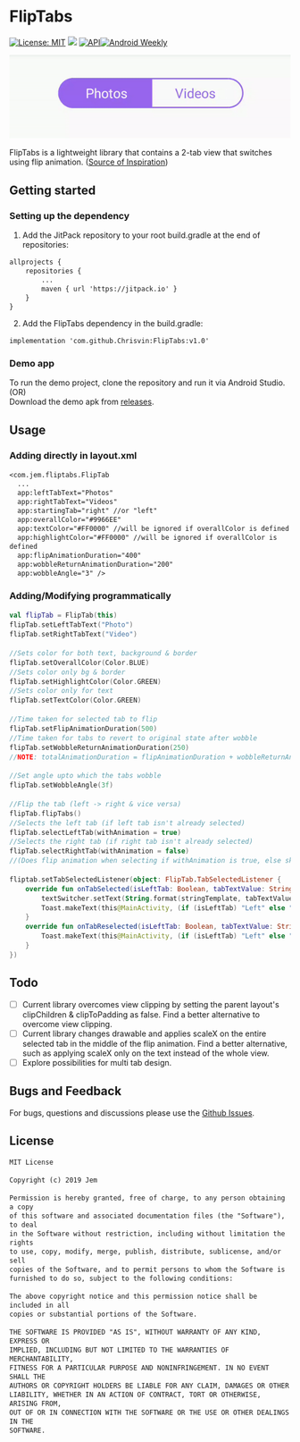 # FlipTabs
 
 [![License: MIT](https://img.shields.io/badge/License-MIT-silver.svg)](https://opensource.org/licenses/MIT) [![](https://jitpack.io/v/Chrisvin/FlipTabs.svg)](https://jitpack.io/#Chrisvin/FlipTabs) [![API](https://img.shields.io/badge/API-19%2B-blue.svg?style=flat)](https://android-arsenal.com/api?level=19)[![Android Weekly](https://img.shields.io/badge/Android%20Weekly-%23387-2CA3E6.svg?style=flat)](http://androidweekly.net/issues/issue-387)

<p align="center"><img src="FlipTabs-Demo.gif"/></p>

FlipTabs is a lightweight library that contains a 2-tab view that switches using flip animation. ([Source of Inspiration](https://dribbble.com/shots/7419072-Segmented-Control))

## Getting started
### Setting up the dependency
1. Add the JitPack repository to your root build.gradle at the end of repositories:
```
allprojects {
	repositories {
		...
		maven { url 'https://jitpack.io' }
	}
}
```
2. Add the FlipTabs dependency in the build.gradle:
```
implementation 'com.github.Chrisvin:FlipTabs:v1.0'
```

### Demo app
To run the demo project, clone the repository and run it via Android Studio.
</br>(OR)
</br>Download the demo apk from [releases](https://github.com/Chrisvin/FlipTabs/releases).

## Usage
### Adding directly in layout.xml
```
<com.jem.fliptabs.FlipTab
  ...
  app:leftTabText="Photos"
  app:rightTabText="Videos"
  app:startingTab="right" //or "left"
  app:overallColor="#9966EE"
  app:textColor="#FF0000" //will be ignored if overallColor is defined
  app:highlightColor="#FF0000" //will be ignored if overallColor is defined
  app:flipAnimationDuration="400"
  app:wobbleReturnAnimationDuration="200"
  app:wobbleAngle="3" />
```
### Adding/Modifying programmatically
```kotlin
val flipTab = FlipTab(this)
flipTab.setLeftTabText("Photo")
flipTab.setRightTabText("Video")

//Sets color for both text, background & border
flipTab.setOverallColor(Color.BLUE)
//Sets color only bg & border
flipTab.setHighlightColor(Color.GREEN)
//Sets color only for text
flipTab.setTextColor(Color.GREEN)

//Time taken for selected tab to flip
flipTab.setFlipAnimationDuration(500)
//Time taken for tabs to revert to original state after wobble
flipTab.setWobbleReturnAnimationDuration(250)
//NOTE: totalAnimationDuration = flipAnimationDuration + wobbleReturnAnimationDuration

//Set angle upto which the tabs wobble
flipTab.setWobbleAngle(3f)

//Flip the tab (left -> right & vice versa)
flipTab.flipTabs()
//Selects the left tab (if left tab isn't already selected)
flipTab.selectLeftTab(withAnimation = true)
//Selects the right tab (if right tab isn't already selected)
flipTab.selectRightTab(withAnimation = false)
//(Does flip animation when selecting if withAnimation is true, else skips animation)

fliptab.setTabSelectedListener(object: FlipTab.TabSelectedListener {
    override fun onTabSelected(isLeftTab: Boolean, tabTextValue: String) {
        textSwitcher.setText(String.format(stringTemplate, tabTextValue))
        Toast.makeText(this@MainActivity, (if (isLeftTab) "Left" else "Right") + " tab selected", Toast.LENGTH_SHORT).show()
    }
    override fun onTabReselected(isLeftTab: Boolean, tabTextValue: String) {
        Toast.makeText(this@MainActivity, (if (isLeftTab) "Left" else "Right") + " tab reselected", Toast.LENGTH_SHORT).show()
    }
})
```

## Todo
- [ ] Current library overcomes view clipping by setting the parent layout's clipChildren & clipToPadding as false. Find a better alternative to overcome view clipping.
- [ ] Current library changes drawable and applies scaleX on the entire selected tab in the middle of the flip animation. Find a better alternative, such as applying scaleX only on the text instead of the whole view.
- [ ] Explore possibilities for multi tab design.

## Bugs and Feedback
For bugs, questions and discussions please use the [Github Issues](https://github.com/Chrisvin/FlipTabs/issues).

## License
```
MIT License

Copyright (c) 2019 Jem

Permission is hereby granted, free of charge, to any person obtaining a copy
of this software and associated documentation files (the "Software"), to deal
in the Software without restriction, including without limitation the rights
to use, copy, modify, merge, publish, distribute, sublicense, and/or sell
copies of the Software, and to permit persons to whom the Software is
furnished to do so, subject to the following conditions:

The above copyright notice and this permission notice shall be included in all
copies or substantial portions of the Software.

THE SOFTWARE IS PROVIDED "AS IS", WITHOUT WARRANTY OF ANY KIND, EXPRESS OR
IMPLIED, INCLUDING BUT NOT LIMITED TO THE WARRANTIES OF MERCHANTABILITY,
FITNESS FOR A PARTICULAR PURPOSE AND NONINFRINGEMENT. IN NO EVENT SHALL THE
AUTHORS OR COPYRIGHT HOLDERS BE LIABLE FOR ANY CLAIM, DAMAGES OR OTHER
LIABILITY, WHETHER IN AN ACTION OF CONTRACT, TORT OR OTHERWISE, ARISING FROM,
OUT OF OR IN CONNECTION WITH THE SOFTWARE OR THE USE OR OTHER DEALINGS IN THE
SOFTWARE.
```
